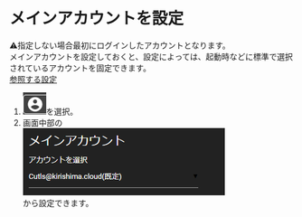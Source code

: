 # メインアカウントを設定
⚠️指定しない場合最初にログインしたアカウントとなります。  
メインアカウントを設定しておくと、設定によっては、起動時などに標準で選択されているアカウントを固定できます。  
[参照する設定](https://docs.thedesk.top/settings/post/main)  
  
1. ![account2](/media/account2.png)を選択。  
1. 画面中部の  
![account13](/media/account13.png)  
から設定できます。
